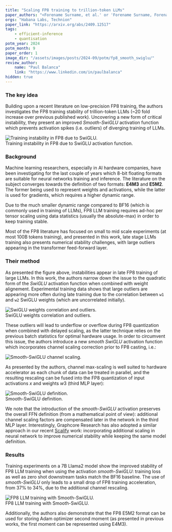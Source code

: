 ```yaml
---
title: "Scaling FP8 training to trillion-token LLMs"
paper_authors: "<Forename Surname, et al.' or 'Forename Surname, Forename Surname and Forename Surname.' (max 3 unless >3 first authors)>"
orgs: "Habana Labs, Technion"
paper_link: "https://arxiv.org/abs/2409.12517"
tags:
    - efficient-inference
    - quantisation
potm_year: 2024
potm_month: 9
paper_order: 1
image_dir: "/assets/images/posts/2024-09/potm/fp8_smooth_swiglu/"
review_author:
    name: "Paul Balanca"
    link: "https://www.linkedin.com/in/paulbalanca"
hidden: true
---
```



### The key idea

Building upon a recent literature on low-precision FP8 training, the authors investigates the FP8 training 
stability of trillion-token LLMs (~20 fold increase over previous published work). Uncovering a new form of 
critical instability, they present an improved *Smooth-SwiGLU* activation function which prevents activation 
spikes (i.e. outliers) of diverging training of LLMs. 


<img src="{{ page.image_dir | append: 'fp8-training-instable.png' | relative_url }}" alt="Training instability in FP8 due to SwiGLU.">
<figcaption>Training instability in FP8 due to SwiGLU activation function.</figcaption>


### Background

Machine learning researchers, especially in AI hardware companies, have been investigating for the last couple of years which
8-bit floating formats are suitable for neural networks training and inference. The literature on the subject converges towards 
the definition of two formats: **E4M3** and **E5M2**. The former being used to represent weights and activations, while the latter
is used for gradients, which requires a higher dynamic range.

Due to the much smaller dynamic range compared to BF16 (which is commonly used in training of LLMs), FP8 LLM training requires ad-hoc
per tensor scaling using data statistics (usually the absolute-max) in order to keep training stable. 

Most of the FP8 literature has focused on small to mid scale experiments (at most 100B tokens training), and presented in this work, 
late stage LLMs training also presents numerical stability challenges, with large outliers appearing in the transformer feed-forward layer.

### Their method

As presented the figure above, instabilities appear in late FP8 training of large LLMs. In this work, the authors narrow down the issue
to the quadratic form of the *SwiGLU* activation function when combined with weight alignement. Experimental training data shows that
large outliers are appearing more often during late training due to the correlation between `w1` and `w2` SwiGLU weights (which are uncorrelated initially).

<img src="{{ page.image_dir | append: 'fp8-swiglu-hist.png' | relative_url }}" alt="SwiGLU weights correlation and outliers.">
<figcaption>SwiGLU weights correlation and outliers.</figcaption>

These outliers will lead to underflow or overflow during FP8 quantization when combined with delayed scaling, as the latter technique relies on 
the previous batch statistics for optimal hardware usage. In order to circumvent this issue, the authors introduce a new *smooth SwiGLU* activation
function which incorporates channel scaling correction prior to FP8 casting, i.e.:

<img src="{{ page.image_dir | append: 'fp8-smooth-swiglu.png' | relative_url }}" alt="Smooth-SwiGLU channel scaling.">

As presented by the authors, channel max-scaling is well suited to hardware accelerator as each chunk of data can be treated in parallel, and the resulting
rescaling can be fused into the FP8 quantization of input activations $x$ and weights $w3$ (third MLP layer):

<img src="{{ page.image_dir | append: 'fp8-smooth-swiglu2.png' | relative_url }}" alt="Smooth-SwiGLU definition.">
<figcaption>Smooth-SwiGLU definition.</figcaption>

We note that the introduction of the *smooth-SwiGLU* activation preserves the overall FFN definition (from a mathematical point of view): additional channel scaling factors are compensated later in the network in the third MLP layer. Interestingly, Graphcore Research has also adopted a similar approach in our recent [Scalify](https://github.com/graphcore-research/jax-scalify/) work: incorporating additional scaling in neural network to improve numerical stability while keeping the same model definition.  

### Results

Training experiments on a 7B Llama2 model show the improved stability of FP8 LLM training when using the activation *smooth-SwiGLU*: training loss as well as zero shot downstream tasks match the BF16 baseline. The use of *smooth-SwiGLU* only leads to a small drop of FP8 training acceleration, from 37% to 34%, due to the additional channel rescaling.

<img src="{{ page.image_dir | append: 'fp8-smooth-swiglu-training.png' | relative_url }}" alt="FP8 LLM training with Smooth-SwiGLU.">
<figcaption>FP8 LLM training with Smooth-SwiGLU.</figcaption>

Additionally, the authors also demonstrate that the FP8 E5M2 format can be used for storing Adam optimizer second moment (as presented in previous works, the first moment can be represented using E4M3). 
